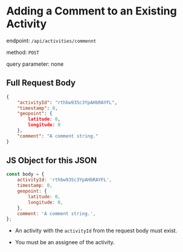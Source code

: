 # Adding a Comment to an Existing Activity

endpoint: `/api/activities/commennt`

method: `POST`

query parameter: none

## Full Request Body

```json
{
    "activityId": "rthbw93Sc3YpAHbRAYFL",
    "timestamp": 0,
    "geopoint": {
        latitude: 0,
        longitude: 0
    },
    "comment": "A comment string."
}
```

## JS Object for this JSON

```js
const body = {
    activityId: 'rthbw93Sc3YpAHbRAYFL',
    timestamp: 0,
    geopoint: {
        latitude: 0,
        longitude: 0,
    },
    comment: 'A comment string.',
};
```

* An activity with the `activityId` from the request body must exist.

* You must be an assignee of the activity.
